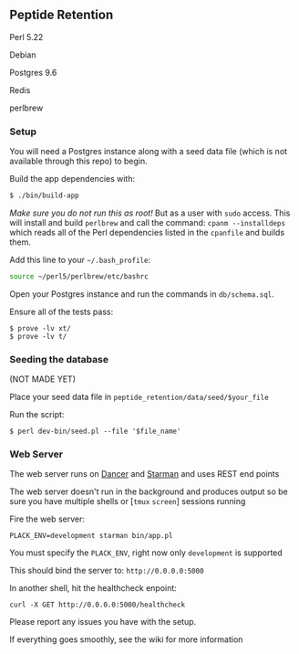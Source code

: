 ## Peptide Retention

Perl 5.22

Debian

Postgres 9.6

Redis

perlbrew

### Setup

You will need a Postgres instance along with a seed data file (which is not available through this repo) to begin.

Build the app dependencies with:

```bash
$ ./bin/build-app
```

*Make sure you do not run this as root!* But as a user with ```sudo``` access. This will install and build ```perlbrew```
and call the command: ```cpanm --installdeps``` which reads all of the Perl dependencies listed in the ```cpanfile``` and builds them.

Add this line to your ```~/.bash_profile```:

```bash
source ~/perl5/perlbrew/etc/bashrc
```

Open your Postgres instance and run the commands in ```db/schema.sql```.

Ensure all of the tests pass:

```
$ prove -lv xt/
$ prove -lv t/
```

### Seeding the database

(NOT MADE YET)

Place your seed data file in ```peptide_retention/data/seed/$your_file```

Run the script:

```
$ perl dev-bin/seed.pl --file '$file_name'
```

### Web Server

The web server runs on [Dancer](http://perldancer.org/) and [Starman](http://search.cpan.org/~miyagawa/Starman-0.1000/lib/Starman.pm) and uses REST end points

The web server doesn't run in the background and produces output so be sure you have multiple shells or [```tmux``` ```screen```] sessions running

Fire the web server:

```
PLACK_ENV=development starman bin/app.pl
```

You must specify the ```PLACK_ENV```, right now only ```development``` is supported

This should bind the server to: ```http://0.0.0.0:5000```

In another shell, hit the healthcheck enpoint:

```
curl -X GET http://0.0.0.0:5000/healthcheck
```

Please report any issues you have with the setup.

If everything goes smoothly, see the wiki for more information
